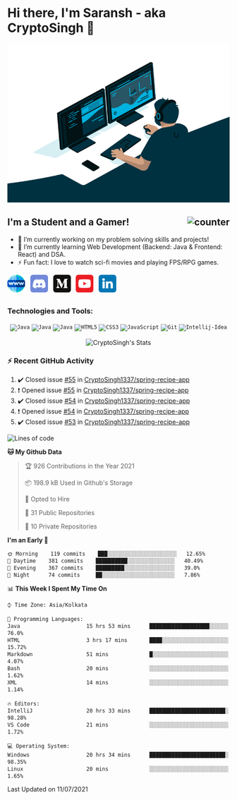 # Hi there, I'm Saransh - aka CryptoSingh 👋

<div align="center">
<img src="https://github.com/CryptoSingh1337/CryptoSingh1337/blob/master/icons/code.gif" height="360px" width="640px" alt="gif"/>
</div>

## I'm a Student and a Gamer!<img src="https://komarev.com/ghpvc/?username=cryptosingh1337" alt="counter" align="right"/>

- 🔭 I’m currently working on my problem solving skills and projects!
- 🌱 I’m currently learning Web Development (Backend: Java & Frontend: React) and DSA.
- ⚡ Fun fact: I love to watch sci-fi movies and playing FPS/RPG games.

<a href="https://cryptosingh1337.github.io/" target="_blank"><img alt="website" height="40px" width="40px" src="./icons/world-wide-web.svg"/></a>&nbsp;&nbsp;
<a href="https://discord.gg/6efHuzv" target="_blank"><img alt="discord" height="40px" width="40px" src="https://raw.githubusercontent.com/edent/SuperTinyIcons/master/images/svg/discord.svg"/></a>&nbsp;&nbsp;
<a href="https://cryptosingh1337.medium.com/" target="_blank"><img alt="Medium" height="40px" width="40px" src="https://raw.githubusercontent.com/edent/SuperTinyIcons/master/images/svg/medium.svg"/></a>&nbsp;&nbsp;
<a href="https://www.youtube.com/cryptosingh" target="_blank"><img alt="youtube" height="40px" width="40px" src="https://raw.githubusercontent.com/edent/SuperTinyIcons/master/images/svg/youtube.svg"/></a>&nbsp;&nbsp;
<a href="https://www.linkedin.com/in/saransh-kumar-2k19/" target="_blank"><img alt="linkedin" height="40px" width="40px" src="https://raw.githubusercontent.com/edent/SuperTinyIcons/master/images/svg/linkedin.svg"/></a>

##

### Technologies and Tools:

<div align="center">
<code><img alt="Java" height="40px" width="40px" src="https://raw.githubusercontent.com/tomchen/stack-icons/master/logos/java.svg" title="Java"/></code>
<code><img alt="Java" height="40px" width="40px" src="https://raw.githubusercontent.com/tomchen/stack-icons/master/logos/spring.svg" title="Spring"/></code>
<code><img alt="Java" height="40px" width="40px" src="https://raw.githubusercontent.com/tomchen/stack-icons/master/logos/hibernate.svg" title="Hibernate"/></code>
<code><img alt="HTML5" height="40px" width="40px" src="https://raw.githubusercontent.com/tomchen/stack-icons/master/logos/html-5.svg" title="HTML5"/></code>
<code><img alt="CSS3" height="40px" width="40px" src="https://raw.githubusercontent.com/tomchen/stack-icons/master/logos/css-3.svg" title="CSS3"/></code>
<code><img alt="JavaScript" height="40px" width="40px" src="https://raw.githubusercontent.com/tomchen/stack-icons/master/logos/bootstrap.svg" title="Bootstrap"/></code>
<code><img alt="Git" height="40px" width="40px" src="https://raw.githubusercontent.com/tomchen/stack-icons/master/logos/git-icon.svg" title="Git"/></code>
<code><img alt="Intellij-Idea" height="40px" width="40px" src="https://raw.githubusercontent.com/tomchen/stack-icons/master/logos/intellij-idea.svg" title="Intellij-IDEA"/></code>
</div>
<br>
<div align="center">
<img  alt="CryptoSingh's Stats" src="https://github-readme-stats.vercel.app/api?username=CryptoSingh1337&show_icons=true&bg_color=FFFFFF&title_color=003140&icon_color=003140&text_color=0486AA" title="Stats"/>
</div>

### ⚡ Recent GitHub Activity

<!--RECENT_ACTIVITY:start-->
1. ✔️ Closed issue [#55](https://github.com/CryptoSingh1337/spring-recipe-app/issues/55) in [CryptoSingh1337/spring-recipe-app](https://github.com/CryptoSingh1337/spring-recipe-app)
2. ❗️ Opened issue [#55](https://github.com/CryptoSingh1337/spring-recipe-app/issues/55) in [CryptoSingh1337/spring-recipe-app](https://github.com/CryptoSingh1337/spring-recipe-app)
3. ✔️ Closed issue [#54](https://github.com/CryptoSingh1337/spring-recipe-app/issues/54) in [CryptoSingh1337/spring-recipe-app](https://github.com/CryptoSingh1337/spring-recipe-app)
4. ❗️ Opened issue [#54](https://github.com/CryptoSingh1337/spring-recipe-app/issues/54) in [CryptoSingh1337/spring-recipe-app](https://github.com/CryptoSingh1337/spring-recipe-app)
5. ✔️ Closed issue [#53](https://github.com/CryptoSingh1337/spring-recipe-app/issues/53) in [CryptoSingh1337/spring-recipe-app](https://github.com/CryptoSingh1337/spring-recipe-app)
<!--RECENT_ACTIVITY:end-->


<!--START_SECTION:waka-->
![Lines of code](https://img.shields.io/badge/From%20Hello%20World%20I%27ve%20Written-405698%20lines%20of%20code-blue)

**🐱 My Github Data** 

> 🏆 926 Contributions in the Year 2021
 > 
> 📦 198.9 kB Used in Github's Storage 
 > 
> 💼 Opted to Hire
 > 
> 📜 31 Public Repositories 
 > 
> 🔑 10 Private Repositories  
 > 
**I'm an Early 🐤** 

```text
🌞 Morning    119 commits    ███░░░░░░░░░░░░░░░░░░░░░░   12.65% 
🌆 Daytime    381 commits    ██████████░░░░░░░░░░░░░░░   40.49% 
🌃 Evening    367 commits    █████████░░░░░░░░░░░░░░░░   39.0% 
🌙 Night      74 commits     ██░░░░░░░░░░░░░░░░░░░░░░░   7.86%

```


📊 **This Week I Spent My Time On** 

```text
⌚︎ Time Zone: Asia/Kolkata

💬 Programming Languages: 
Java                     15 hrs 53 mins      ███████████████████░░░░░░   76.0% 
HTML                     3 hrs 17 mins       ████░░░░░░░░░░░░░░░░░░░░░   15.72% 
Markdown                 51 mins             █░░░░░░░░░░░░░░░░░░░░░░░░   4.07% 
Bash                     20 mins             ░░░░░░░░░░░░░░░░░░░░░░░░░   1.62% 
XML                      14 mins             ░░░░░░░░░░░░░░░░░░░░░░░░░   1.14%

🔥 Editors: 
IntelliJ                 20 hrs 33 mins      ████████████████████████░   98.28% 
VS Code                  21 mins             ░░░░░░░░░░░░░░░░░░░░░░░░░   1.72%

💻 Operating System: 
Windows                  20 hrs 34 mins      ████████████████████████░   98.35% 
Linux                    20 mins             ░░░░░░░░░░░░░░░░░░░░░░░░░   1.65%

```


 Last Updated on 11/07/2021
<!--END_SECTION:waka-->
